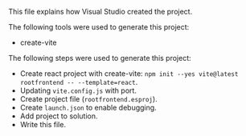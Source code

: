 This file explains how Visual Studio created the project.

The following tools were used to generate this project:
- create-vite

The following steps were used to generate this project:
- Create react project with create-vite: `npm init --yes vite@latest rootfrontend -- --template=react`.
- Updating `vite.config.js` with port.
- Create project file (`rootfrontend.esproj`).
- Create `launch.json` to enable debugging.
- Add project to solution.
- Write this file.
